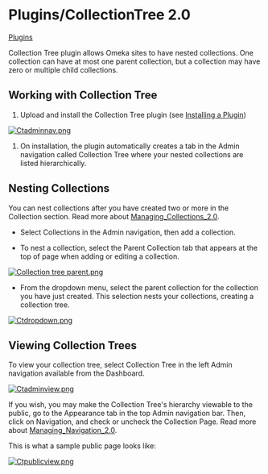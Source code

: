 Plugins/CollectionTree 2.0
==========================

[Plugins](../Plugins.1.html "Plugins")

Collection Tree plugin allows Omeka sites to have nested collections.
One collection can have at most one parent collection, but a collection
may have zero or multiple child collections.

Working with Collection Tree
-----------------------------------------------------------------------------------------------

1.  Upload and install the Collection Tree plugin (see [Installing a Plugin](../Managing_Plugins_2.0.html#Installing_a_Plugin "Managing Plugins 2.0"))



[![Ctadminnav.png](https://omeka.org/c/images/4/43/Ctadminnav.png)](https://omeka.org/codex/File:Ctadminnav.png)



1.  On installation, the plugin automatically creates a tab in the Admin
    navigation called Collection Tree where your nested collections are
    listed hierarchically.

Nesting Collections
-----------------------------------------------------------------------------

You can nest collections after you have created two or more in the
Collection section. Read more about
[Managing\_Collections\_2.0](../Managing_Collections_2.0.html "Managing Collections 2.0").

-   Select Collections in the Admin navigation, then add a collection.


-   To nest a collection, select the Parent Collection tab that appears
    at the top of page when adding or editing a collection.



[![Collection tree parent.png](https://omeka.org/c/images/thumb/c/c1/Collection_tree_parent.png/480px-Collection_tree_parent.png)](https://omeka.org/codex/File:Collection_tree_parent.png)


-   From the dropdown menu, select the parent collection for the
    collection you have just created. This selection nests your
    collections, creating a collection tree.


[![Ctdropdown.png](https://omeka.org/c/images/0/0e/Ctdropdown.png)](https://omeka.org/codex/File:Ctdropdown.png)


Viewing Collection Trees
---------------------------------------------------------------------------------------

To view your collection tree, select Collection Tree in the left Admin
navigation available from the Dashboard.


[![Ctadminview.png](https://omeka.org/c/images/6/6d/Ctadminview.png)](https://omeka.org/codex/File:Ctadminview.png)



 If you wish, you may make the Collection Tree's hierarchy viewable to
the public, go to the Appearance tab in the top Admin navigation bar.
Then, click on Navigation, and check or uncheck the Collection Page.
Read more about
[Managing\_Navigation\_2.0](../Managing_Navigation_2.0.html "Managing Navigation 2.0").

This is what a sample public page looks like:


[![Ctpublicview.png](https://omeka.org/c/images/5/50/Ctpublicview.png)](https://omeka.org/codex/File:Ctpublicview.png)

